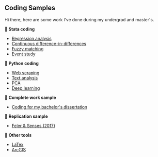## Coding Samples

Hi there, here are some work I've done during my undergrad and master's.

🔭 **Stata coding**
- [Regression analysis](https://github.com/JingwenSHI-Novae/Coding-Samples/tree/main/Regression-Analysis)
- [Continuous difference-in-differences](https://github.com/JingwenSHI-Novae/Coding-Samples/tree/main/Continuous-DID)
- [Fuzzy matching](https://github.com/JingwenSHI-Novae/Coding-Samples/tree/main/Fuzzy-Matching)
- [Event study](https://github.com/JingwenSHI-Novae/Coding-Samples/tree/main/Time-Series)

🔭 **Python coding**
- [Web scraping](https://github.com/JingwenSHI-Novae/Coding-Samples/tree/main/Web-Scraping)
- [Text analysis](https://github.com/JingwenSHI-Novae/Coding-Samples/tree/main/Text-Analysis)
- [PCA](https://github.com/JingwenSHI-Novae/Coding-Samples/tree/main/PCA)
- [Deep learning](https://github.com/jingwenshi-novae/Coding-Samples/tree/main/Deep-Learning)

🔭 **Complete work sample**
- [Coding for my bachelor's dissertation](https://github.com/JingwenSHI-Novae/Coding-Samples/tree/main/Bachelor-Dissertation)

🔭 **Replication sample**
- [Feler & Senses (2017)](https://github.com/JingwenSHI-Novae/Coding-Samples/tree/main/Replication)

🔭 **Other tools**
- [LaTex](https://github.com/jingwenshi-novae/Coding-Samples/tree/main/LaTex)
- [ArcGIS](https://github.com/JingwenSHI-Novae/Coding-Samples/tree/main/ArcGIS)



